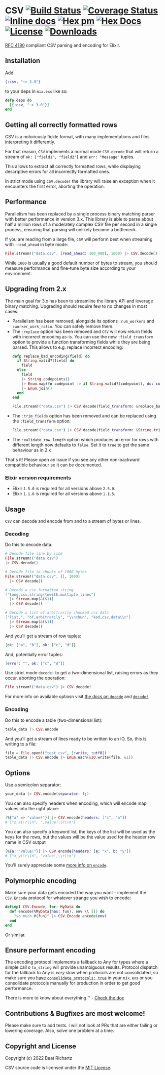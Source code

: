 # CSV [![Build Status](https://github.com/beatrichartz/csv/actions/workflows/ci.yml/badge.svg?branch=main)](https://github.com/beatrichartz/csv) [![Coverage Status](https://coveralls.io/repos/github/beatrichartz/csv/badge.svg?branch=main)](https://coveralls.io/github/beatrichartz/csv?branch=main) [![Inline docs](http://inch-ci.org/github/beatrichartz/csv.svg?branch=main)](http://inch-ci.org/github/beatrichartz/csv) [![Hex pm](http://img.shields.io/hexpm/v/csv.svg?style=flat)](https://hex.pm/packages/csv) [![Hex Docs](https://img.shields.io/badge/hex-docs-lightgreen.svg)](https://hexdocs.pm/csv/) [![License](https://img.shields.io/hexpm/l/csv.svg)](https://github.com/beatrichartz/csv/blob/main/LICENSE) [![Downloads](https://img.shields.io/hexpm/dw/csv.svg?style=flat)](https://hex.pm/packages/csv)

[RFC 4180](http://tools.ietf.org/html/rfc4180) compliant CSV parsing and encoding for Elixir.

## Installation

Add
```elixir
{:csv, "~> 3.0"}
```
to your deps in `mix.exs` like so:

```elixir
defp deps do
  [{:csv, "~> 3.0"}]
end
```

## Getting all correctly formatted rows
CSV is a notoriously fickle format, with many implementations and files interpreting it differently.

For that reason, `CSV` implements a normal mode `CSV.decode` that will return a stream of `ok: ["field1", "field2"]`
and `err: "Message"` tuples. 

This allows to extract all correctly formatted rows, while displaying descriptive errors for all incorrectly formatted ones.

In strict mode using `CSV.decode!` the library will raise an exception when it encounters the first error, aborting the
operation.

## Performance
Parallelism has been replaced by a single process binary matching parser with better performance in version 3.x. 
This library is able to parse about half a million rows of a moderately complex CSV file per second in a single process, 
ensuring that parsing will unlikely become a bottleneck.

If you are reading from a large file, `CSV` will perform best when streaming with `:read_ahead` in byte mode:

```elixir
File.stream!("data.csv", [read_ahead: 100_000], 1000) |> CSV.decode()
```

While `1000` is usually a good default number of bytes to stream, you should measure performance and fine-tune
byte size according to your environment.

## Upgrading from 2.x
The main goal for 3.x has been to streamline the library API and leverage binary matching. Upgrading should require few
to no changes in most cases:
- Parallelism has been removed, alongside its options `:num_workers` and `:worker_work_ratio`. You can safely remove them.
- The `:replace` option has been removed and `CSV` will now return fields with incorrect encoding as-is. 
  You can use the new `:field_transform` option to provide a function transforming fields while they are being parsed. 
  This allows to e.g. replace incorrect encoding:
  ```elixir
  defp replace_bad_encoding(field) do
    if String.valid?(field) do
      field
    else
      field
      |> String.codepoints()
      |> Enum.map(fn codepoint -> if String.valid?(codepoint), do: codepoint, else: "?" end)
      |> Enum.join()
    end
  end

  File.stream!("data.csv") |> CSV.decode(field_transform: &replace_bad_encoding/1)
  ```
- The `:trim_fields` option has been removed and can be replaced using the `:field_transform` option:
  ```elixir
  File.stream!("data.csv") |> CSV.decode(field_transform: &String.trim/1)
  ```
- The `:validate_row_length` option which produces an error for rows with different length now defaults to `false`. Set it
  to `true` to get the same behaviour as in 2.x

That's it! Please open an issue if you see any other non-backward compatible behaviour so it can be documented.

### Elixir version requirements
* Elixir `1.5.0` is required for all versions above `2.5.0`.
* Elixir `1.1.0` is required for all versions above `1.1.5`.

## Usage
`CSV` can decode and encode from and to a stream of bytes or lines.

### Decoding

Do this to decode data:

````elixir
# Decode file line by line
File.stream!("data.csv")
|> CSV.decode()

# Decode file in chunks of 1000 bytes
File.stream!("data.csv", [], 1000) 
  |> CSV.decode()

# Decode a csv formatted string
["long,csv,string\\nwith,multiple,lines"] 
  |> Stream.map(&(&1)) 
  |> CSV.decode()

# Decode a list of arbitrarily chunked csv data
["list,", "of,arbitrarily", "\\nchun", "ked,csv,data\\n"] 
  |> Stream.map(&(&1)) 
  |> CSV.decode()
````

And you'll get a stream of row tuples:
````elixir
[ok: ["a", "b"], ok: ["c", "d"]]
````

And, potentially error tuples:
````elixir
[error: "", ok: ["c", "d"]]
````

Use strict mode `decode!` to get a two-dimensional list, raising errors as they
occur, aborting the operation:
````elixir
File.stream!("data.csv") |> CSV.decode!
````

For more info on available optiosn visit [the docs on `decode`](https://hexdocs.pm/csv/CSV.html#decode/2)
and [`decode!`](https://hexdocs.pm/csv/CSV.html#decode!/2)

### Encoding

Do this to encode a table (two-dimensional list):

````elixir
table_data |> CSV.encode
````

And you'll get a stream of lines ready to be written to an IO.
So, this is writing to a file:

````elixir
file = File.open!("test.csv", [:write, :utf8])
table_data |> CSV.encode |> Enum.each(&IO.write(file, &1))
````

## Options

Use a semicolon separator:

````elixir
your_data |> CSV.encode(separator: ?;)
````

You can also specify headers when encoding, which will encode map values into
the right place:

````elixir
[%{"a" => "value!"}] |> CSV.encode(headers: ["z", "a"])
# ["z,a\\r\\n", ",value!\\r\\n"]
````

You can also specify a keyword list, the keys of the list will be used as the keys for the rows, 
but the values will be the value used for the header row name in CSV output

````elixir
[%{a: "value!"}] |> CSV.encode(headers: [a: "x", b: "y"])
# ["x,y\\r\\n", "value!,\\r\\n"]
````

You'll surely appreciate some [more info on `encode`](https://hexdocs.pm/csv/CSV.html#encode/2).

## Polymorphic encoding

Make sure your data gets encoded the way you want - implement the `CSV.Encode`
protocol for whatever strange you wish to encode:

````elixir
defimpl CSV.Encode, for: MyData do
  def encode(%MyData{has: fun}, env \\ []) do
    "so much #{fun}" |> CSV.Encode.encode(env)
  end
end
````

Or similar.

## Ensure performant encoding

The encoding protocol implements a fallback to Any for types where a simple call
o `to_string` will provide unambiguous results. Protocol dispatch for the
fallback to Any is *very* slow when protocols are not consolidated, so make sure
you [have `consolidate_protocols: true`](http://blog.plataformatec.com.br/2015/04/build-embedded-and-start-permanent-in-elixir-1-0-4/)
in your `mix.exs` or you consolidate protocols manually for production in order
to get good performance.

There is more to know about everything :tm: - [Check the doc](http://hexdocs.pm/csv/)

## Contributions & Bugfixes are most welcome!

Please make sure to add tests. I will not look at PRs that are
either failing or lowering coverage. Also, solve one problem at
a time.

## Copyright and License

Copyright (c) 2022 Beat Richartz

CSV source code is licensed under the [MIT License](https://github.com/beatrichartz/csv/blob/main/LICENSE).
